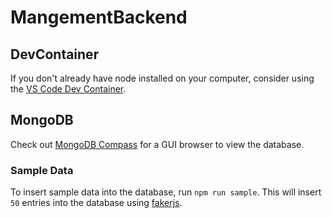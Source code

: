 # MangementBackend

## DevContainer

If you don't already have node installed on your computer, consider using the [VS Code Dev Container](https://code.visualstudio.com/docs/devcontainers/containers).

## MongoDB

Check out [MongoDB Compass](https://www.mongodb.com/try/download/compass) for a GUI browser to view the database.

### Sample Data

To insert sample data into the database, run `npm run sample`. This will insert `50` entries into the database using [fakerjs](https://fakerjs.dev/guide/).
